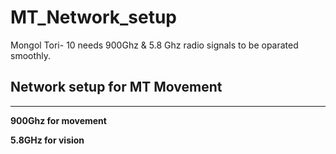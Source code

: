# MT_Network_setup
Mongol Tori- 10 needs 900Ghz & 5.8 Ghz radio signals to be oparated smoothly. 
## **Network setup for MT Movement**
---
**900Ghz for movement**

**5.8GHz for vision**
